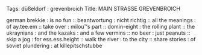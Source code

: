 Tags: düßeldorf : grevenbroich
Title: MAIN STRASSE GREVENBROICH
  
german brekkie : is no fun :: beantwortung : nicht richtig :: all the meanings : of ay.tee.em :: take over : milou™s part :: domin-eight : the rolling plant :: the ukraynians : and the kazaks : and a few vermins :: no beer : just peanuts :: skip a jog : for ess.ess.height :: walk the river : to the city :: share stories : of soviet plundering : at killepitschstubbe